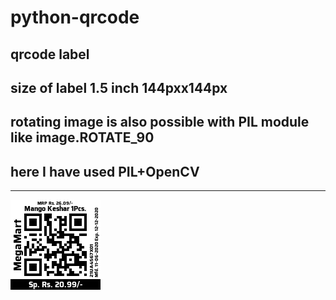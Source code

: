 # python-qrcode
## qrcode label
## size of label 1.5 inch 144pxx144px
## rotating image is also possible with PIL module like image.ROTATE_90
## here I have used PIL+OpenCV
___
![MegaMart QRCode Label](Mango_Keshar_1Pcs._21UA4567X01.png)
